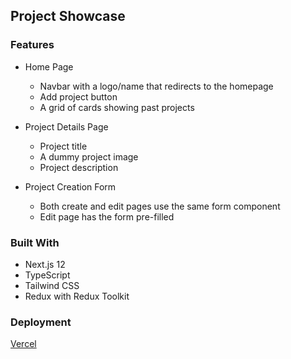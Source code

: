 ## Project Showcase

### Features

- Home Page
  - Navbar with a logo/name that redirects to the homepage
  - Add project button
  - A grid of cards showing past projects

- Project Details Page
  - Project title
  - A dummy project image
  - Project description

- Project Creation Form
  - Both create and edit pages use the same form component
  - Edit page has the form pre-filled

### Built With

- Next.js 12
- TypeScript
- Tailwind CSS
- Redux with Redux Toolkit

### Deployment
[Vercel](http://project-showcase-five.vercel.app/)

